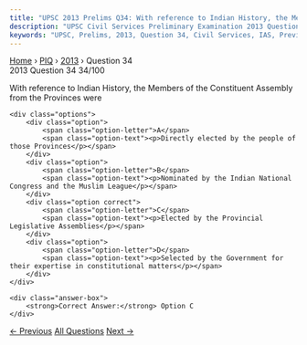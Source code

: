 ```yaml
---
title: "UPSC 2013 Prelims Q34: With reference to Indian History, the Members of the Constit..."
description: "UPSC Civil Services Preliminary Examination 2013 Question 34 with options and answer"
keywords: "UPSC, Prelims, 2013, Question 34, Civil Services, IAS, Previous Year Questions"
---
```


<nav class="breadcrumb">
    <a href="../../">Home</a>
    <span>›</span>
    <a href="../">PIQ</a>
    <span>›</span>
    <a href="./">2013</a>
    <span>›</span>
    <span>Question 34</span>
</nav>

<div class="question-header">
    <div class="question-meta">
        <span class="year-badge">2013</span>
        <span class="question-number">Question 34</span>
        <span class="progress">34/100</span>
    </div>
    <div class="progress-bar">
        <div class="progress-fill" style="width: 34.0%"></div>
    </div>
</div>

<div class="question-content">
    <div class="question-text">
        <p>With reference to Indian History, the Members of the Constituent Assembly from the Provinces were</p>
    </div>
    
    <div class="options">
        <div class="option">
            <span class="option-letter">A</span>
            <span class="option-text"><p>Directly elected by the people of those Provinces</p></span>
        </div>
        <div class="option">
            <span class="option-letter">B</span>
            <span class="option-text"><p>Nominated by the Indian National Congress and the Muslim League</p></span>
        </div>
        <div class="option correct">
            <span class="option-letter">C</span>
            <span class="option-text"><p>Elected by the Provincial Legislative Assemblies</p></span>
        </div>
        <div class="option">
            <span class="option-letter">D</span>
            <span class="option-text"><p>Selected by the Government for their expertise in constitutional matters</p></span>
        </div>
    </div>

    <div class="answer-box">
        <strong>Correct Answer:</strong> Option C
    </div>
</div>

<div class="question-nav">
    <a href="../q033-which-of-the-following-can-be-found-as-pollutants/" class="nav-btn prev">← Previous</a>
    <a href="../" class="nav-btn center">All Questions</a>
    <a href="../q035-consider-the-following-animals-1-sea-cow-2-sea-hor/" class="nav-btn next">Next →</a>
</div>
